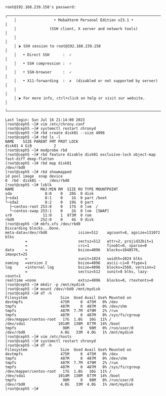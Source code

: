     root@192.168.239.158's password:
        ┌──────────────────────────────────────────────────────────────────────┐
        │                 • MobaXterm Personal Edition v23.1 •                 │
        │               (SSH client, X server and network tools)               │
        │                                                                      │
        │ ⮞ SSH session to root@192.168.239.158                                │
        │   • Direct SSH      :  ✓                                             │
        │   • SSH compression :  ✓                                             │
        │   • SSH-browser     :  ✓                                             │
        │   • X11-forwarding  :  ✗  (disabled or not supported by server)      │
        │                                                                      │
        │ ⮞ For more info, ctrl+click on help or visit our website.            │
        └──────────────────────────────────────────────────────────────────────┘
    
    Last login: Sun Jul 16 21:14:00 2023
    [root@ceph5 ~]# vim /etc/chrony.conf
    [root@ceph5 ~]# systemctl restart chronyd
    [root@ceph5 ~]# rbd create disk01 --size 4096
    [root@ceph5 ~]# rbd ls -l
    NAME    SIZE PARENT FMT PROT LOCK
    disk01 4 GiB          2
    [root@ceph5 ~]# modprobe rbd
    [root@ceph5 ~]# rbd feature disable disk01 exclusive-lock object-map fast-diff deep-flatten
    [root@ceph5 ~]# rbd map disk01
    /dev/rbd0
    [root@ceph5 ~]# rbd showmapped
    id pool image  snap device
    0  rbd  disk01 -    /dev/rbd0
    [root@ceph5 ~]# lsblk
    NAME            MAJ:MIN RM  SIZE RO TYPE MOUNTPOINT
    sda               8:0    0   20G  0 disk
    ├─sda1            8:1    0    1G  0 part /boot
    └─sda2            8:2    0   19G  0 part
      ├─centos-root 253:0    0   17G  0 lvm  /
      └─centos-swap 253:1    0    2G  0 lvm  [SWAP]
    sr0              11:0    1  973M  0 rom
    rbd0            252:0    0    4G  0 disk
    [root@ceph5 ~]# mkfs.xfs /dev/rbd0
    Discarding blocks...Done.
    meta-data=/dev/rbd0              isize=512    agcount=8, agsize=131072 blks
             =                       sectsz=512   attr=2, projid32bit=1
             =                       crc=1        finobt=0, sparse=0
    data     =                       bsize=4096   blocks=1048576, imaxpct=25
             =                       sunit=1024   swidth=1024 blks
    naming   =version 2              bsize=4096   ascii-ci=0 ftype=1
    log      =internal log           bsize=4096   blocks=2560, version=2
             =                       sectsz=512   sunit=8 blks, lazy-count=1
    realtime =none                   extsz=4096   blocks=0, rtextents=0
    [root@ceph5 ~]# mkdir -p /mnt/mydisk
    [root@ceph5 ~]# mount /dev/rbd0 /mnt/mydisk
    [root@ceph5 ~]# df -h
    Filesystem               Size  Used Avail Use% Mounted on
    devtmpfs                 475M     0  475M   0% /dev
    tmpfs                    487M     0  487M   0% /dev/shm
    tmpfs                    487M  7.7M  479M   2% /run
    tmpfs                    487M     0  487M   0% /sys/fs/cgroup
    /dev/mapper/centos-root   17G  1.8G   16G  11% /
    /dev/sda1               1014M  138M  877M  14% /boot
    tmpfs                     98M     0   98M   0% /run/user/0
    /dev/rbd0                4.0G   33M  4.0G   1% /mnt/mydisk
    [root@ceph5 ~]# vim /etc/hosts
    [root@ceph5 ~]# systemctl restart chronyd
    [root@ceph5 ~]# df -h
    Filesystem               Size  Used Avail Use% Mounted on
    devtmpfs                 475M     0  475M   0% /dev
    tmpfs                    487M     0  487M   0% /dev/shm
    tmpfs                    487M  7.7M  479M   2% /run
    tmpfs                    487M     0  487M   0% /sys/fs/cgroup
    /dev/mapper/centos-root   17G  1.8G   16G  11% /
    /dev/sda1               1014M  138M  877M  14% /boot
    tmpfs                     98M     0   98M   0% /run/user/0
    /dev/rbd0                4.0G   33M  4.0G   1% /mnt/mydisk
    [root@ceph5 ~]#
